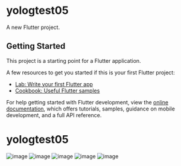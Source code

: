 # yologtest05

A new Flutter project.

## Getting Started

This project is a starting point for a Flutter application.

A few resources to get you started if this is your first Flutter project:

- [Lab: Write your first Flutter app](https://docs.flutter.dev/get-started/codelab)
- [Cookbook: Useful Flutter samples](https://docs.flutter.dev/cookbook)

For help getting started with Flutter development, view the
[online documentation](https://docs.flutter.dev/), which offers tutorials,
samples, guidance on mobile development, and a full API reference.
# yologtest05


![image](https://github.com/user-attachments/assets/0ea6eeb3-42c6-483a-b6fd-723036a52e08)
![image](https://github.com/user-attachments/assets/12685dde-62ac-4915-a45a-1df9dffedf38)
![image](https://github.com/user-attachments/assets/69a0e61b-d980-495c-9ba9-8b48944981d0)
![image](https://github.com/user-attachments/assets/bb60b105-ca8b-4330-95e0-d9658dde6eca)
![image](https://github.com/user-attachments/assets/e3ac3c93-2af2-4ffa-ad25-b2409813f7dc)
